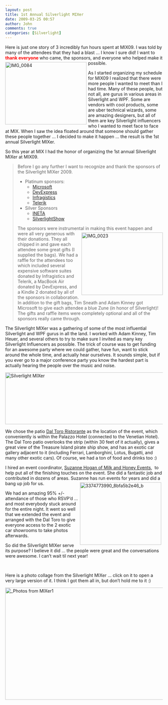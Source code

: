 ```yaml
---
layout: post
title: 1st Annual Silverlight MIXer
date: 2009-03-25 00:57
author: John
comments: true
categories: [Silverlight]
---
```

<p>Here is just one story of 3 incredibly fun hours spent at MIX09. I was told by many of the attendees that they had a blast … I know I sure did! I want to <strong><font color="#ff0000">thank everyone </font></strong>who came, the sponsors, and everyone who helped make it possible. <a href="/wp-content/uploads/files/media/image/WindowsLiveWriter/1stAnnualSilverlightMIXer_D76/IMG_0084.jpg"><img style="border-bottom: 0px; border-left: 0px; margin: 5px 5px 5px 0px; display: inline; border-top: 0px; border-right: 0px" title="IMG_0084" border="0" alt="IMG_0084" align="left" src="/wp-content/uploads/files/media/image/WindowsLiveWriter/1stAnnualSilverlightMIXer_D76/IMG_0084_thumb.jpg" width="260" height="200" /></a> </p>  <p>As I started organizing my schedule for MIX09 I realized that there were more people I wanted to meet than I had time. Many of these people, but not all, are gurus in various areas in Silverlight and WPF. Some are vendors with cool products, some are uber technical wizards, some are amazing designers, but all of them are key Silverlight influencers who I wanted to meet face to face at MIX. When I saw the idea floated around that someone should gather these people together … I decided to make it happen … the result is the 1st annual Silverlight MIXer. </p>  <p>So this year at MIX I had the honor of organizing the 1st annual Silverlight MIXer at MIX09.</p>  <blockquote>   <p>Before I go any further I want to recognize and thank the sponsors of the Silverlight MIXer 2009. </p>    <ul>     <li>Platinum sponsors:        <ul>         <li><a href="http://silverlight.net">Microsoft</a> </li>          <li><a href="http://devexpress.com/">DevExpress</a> </li>          <li><a href="http://www.infragistics.com/">Infragistics</a> </li>          <li><a href="http://www.telerik.com/">Telerik</a> </li>       </ul>     </li>      <li>Silver Sponsors        <ul>         <li><a href="http://ineta.org/">INETA</a> </li>          <li><a href="http://www.silverlightshow.net/">SilverlightShow</a> </li>       </ul>     </li>   </ul>    <p>The sponsors were instrument<a href="/wp-content/uploads/files/media/image/WindowsLiveWriter/1stAnnualSilverlightMIXer_D76/IMG_0023.jpg"><img style="border-bottom: 0px; border-left: 0px; margin: 5px 0px 5px 5px; display: inline; border-top: 0px; border-right: 0px" title="IMG_0023" border="0" alt="IMG_0023" align="right" src="/wp-content/uploads/files/media/image/WindowsLiveWriter/1stAnnualSilverlightMIXer_D76/IMG_0023_thumb.jpg" width="260" height="200" /></a>al in making this event happen and were all very generous with their donations. They all chipped in and gave each attendee some great gifts (I supplied the bags). We had a raffle for the attendees too which included several expensive software suites donated by Infragistics and Telerik, a MacBook Air donated by DevExpress, and a Kindle 2 donated by all of the sponsors in collaboration. In addition to the gift bags, Tim Sneath and Adam Kinney got Microsoft to give each attendee a blue Zune (in honor of Silverlight)! The gifts and raffle items were completely optional and all of the sponsors really came through.&#160; </p> </blockquote>  <p>The Silverlight MIXer was a gathering of some of the most influential Silverlight and WPF gurus in all the land. I worked with Adam Kinney, Tim Heuer, and several others to try to make sure I invited as many key Silverlight Influencers as possible. The trick of course was to get funding for an awesome party where we could gather, have fun, want to stick around the whole time, and actually hear ourselves. It sounds simple, but if you ever go to a major conference party you know the hardest part is actually hearing the people over the music and noise.</p>  <p><img style="border-bottom: 0px; border-left: 0px; display: inline; border-top: 0px; border-right: 0px" title="Silverlight MIXer" border="0" alt="Silverlight MIXer" src="/wp-content/uploads/files/media/image/WindowsLiveWriter/1stAnnualSilverlightMIXer_D76/Silverlight%20MIXer_3.png" width="567" height="166" /> </p>  <p></p>  <blockquote></blockquote> We chose the patio <a href="http://www.palazzolasvegas.com/daltoro.aspx">Dal Toro Ristorante</a> as the location of the event, which conveniently is within the Palazzo Hotel (connected to the Venetian Hotel). The Dal Toro patio overlooks the strip (within 30 feet of it actually), gives a great view of the Treasure Island pirate ship show, and has an exotic car gallery adjacent to it (including Ferrari, Lamborghini, Lotus, Bugatti, and many other exotic cars). Of course, we had a ton of food and drinks too :)  <p></p>  <p>I hired an event coordinator, <a href="http://www.milkandhoneyevents.com/">Suzanne Hogan of Milk and Honey Events</a>,&#160; to help put all of the finishing touches on the event. She did a fantastic job and contributed in dozens of areas. Suzanne has run events for years and did a bang up job for us.&#160;&#160; <a href="/wp-content/uploads/files/media/image/WindowsLiveWriter/1stAnnualSilverlightMIXer_D76/3374773990_8bfa5b2e46_b_2.jpg"><img style="border-bottom: 0px; border-left: 0px; margin: 5px; display: inline; border-top: 0px; border-right: 0px" title="3374773990_8bfa5b2e46_b" border="0" alt="3374773990_8bfa5b2e46_b" align="right" src="/wp-content/uploads/files/media/image/WindowsLiveWriter/1stAnnualSilverlightMIXer_D76/3374773990_8bfa5b2e46_b_thumb.jpg" width="260" height="200" /></a></p>  <p>We had an amazing 95% +/- attendance of those who RSVP’d … and most everybody stuck around for the entire night. It went so well that we extended the event and arranged with the Dal Toro to give everyone access to the 2 exotic car showrooms to take photos afterwards. </p>  <p>So did the Silverlight MIXer serve its purpose? I believe it did … the people were great and the conversations were awesome. I can’t wait til next year!</p>  <p>&#160;</p>  <p>Here is a photo collage from the Silverlight MIXer … click on it to open a very large version of it. I think I got them all in, but don’t hold me to it :)</p>  <p></p>  <p></p>  <p></p>  <p></p>  <p></p>  <p></p>  <p></p>  <p></p>  <p></p>  <p></p>  <p></p>  <p></p>  <p></p>  <p></p>  <p></p> <a href="/wp-content/uploads/images/SilverlightMIXer2009-Collage1.jpg" target="_blank"><img style="border-bottom: 0px; border-left: 0px; display: inline; border-top: 0px; border-right: 0px" title="_Photos from MIXer1" border="0" alt="_Photos from MIXer1" src="/wp-content/uploads/files/media/image/WindowsLiveWriter/1stAnnualSilverlightMIXer_D76/_Photos%20from%20MIXer1_3.jpg" width="563" height="359" /></a>

